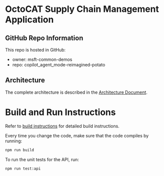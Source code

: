 # OctoCAT Supply Chain Management Application

## GitHub Repo Information

This repo is hosted in GitHub:
- owner: msft-common-demos
- repo: copilot_agent_mode-reimagined-potato

## Architecture

The complete architecture is described in the [Architecture Document](../docs/architecture.md).

# Build and Run Instructions

Refer to [build instructions](../docs/build.md) for detailed build instructions.

Every time you change the code, make sure that the code compiles by running:

```bash
npm run build
```

To run the unit tests for the API, run:

```bash
npm run test:api
```
